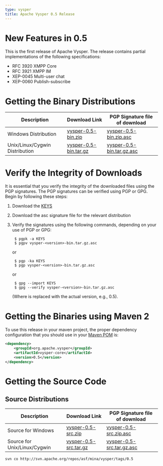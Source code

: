 ```yaml
---
type: vysper
title: Apache Vysper 0.5 Release
---
```


# New Features in 0.5

This is the first release of Apache Vysper. The release contains partial implementations of the following specifications:

* RFC 3920 XMPP Core
* RFC 3921 XMPP IM
* XEP-0045 Multi-user chat
* XEP-0060 Publish-subscribe

# Getting the Binary Distributions

| Description | Download Link | PGP Signature file of download | 
|---|---|---|
| Windows Distribution | [vysper-0.5-bin.zip](https://archive.apache.org/dist/mina/vysper/0.5/vysper-0.5-bin.zip) | [vysper-0.5-bin.zip.asc](https://archive.apache.org/dist/mina/vysper/0.5/vysper-0.5-bin.zip.asc) | 
| Unix/Linux/Cygwin Distribution | [vysper-0.5-bin.tar.gz](https://archive.apache.org/dist/mina/vysper/0.5/vysper-0.5-bin.tar.gz) | [vysper-0.5-bin.tar.gz.asc](https://archive.apache.org/dist/mina/vysper/0.5/vysper-0.5-bin.tar.gz.asc) | 

# Verify the Integrity of Downloads

It is essential that you verify the integrity of the downloaded files using the PGP signatures. The PGP signatures can be verified using PGP or GPG. Begin by following these steps:

1. Download the [KEYS](https://downloads.apache.org/mina/KEYS)
2. Download the asc signature file for the relevant distribution
3. Verify the signatures using the following commands, depending on your use of PGP or GPG:

        $ pgpk -a KEYS
        $ pgpv vysper-<version>-bin.tar.gz.asc

    or

        $ pgp -ka KEYS
        $ pgp vysper-<version>-bin.tar.gz.asc

    or

        $ gpg --import KEYS
        $ gpg --verify vysper-<version>-bin.tar.gz.asc

    (Where <version> is replaced with the actual version, e.g., 0.5).

# Getting the Binaries using Maven 2

To use this release in your maven project, the proper dependency configuration that you should use in your [Maven POM](http://maven.apache.org/guides/introduction/introduction-to-the-pom.html) is:

```xml
<dependency>
    <groupId>org.apache.vysper</groupId>
    <artifactId>vysper-core</artifactId>
    <version>0.5</version>
</dependency>
```

# Getting the Source Code

## Source Distributions

| Description | Download Link | PGP Signature file of download | 
|---|---|---|
| Source for Windows | [vysper-0.5-src.zip](https://archive.apache.org/dist/mina/vysper/0.5/vysper-0.5-src.zip) | [vysper-0.5-src.zip.asc](https://archive.apache.org/dist/mina/vysper/0.5/vysper-0.5-src.zip.asc) | 
| Source for Unix/Linux/Cygwin | [vysper-0.5-src.tar.gz](https://archive.apache.org/dist/mina/vysper/0.5/vysper-0.5-src.tar.gz) | [vysper-0.5-src.tar.gz.asc](https://archive.apache.org/dist/mina/vysper/0.5/vysper-0.5-src.tar.gz.asc) | 

    svn co http://svn.apache.org/repos/asf/mina/vysper/tags/0.5
